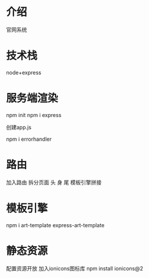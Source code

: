 # 介绍
  官网系统

# 技术栈
  node+express

# 服务端渲染
  npm init
  npm i express

  创建app.js

  npm i errorhandler

# 路由
  加入路由
  拆分页面 头 身 尾
  模板引擎拼接

# 模板引擎
  npm i art-template express-art-template

# 静态资源
  配置资源开放
  加入ionicons图标库
  npm install ionicons@2
